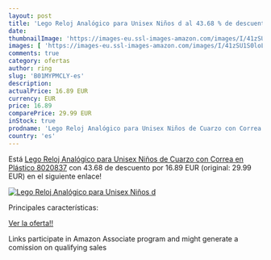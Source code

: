```yaml
---
layout: post
title: 'Lego Reloj Analógico para Unisex Niños d al 43.68 % de descuento'
date: 
thumbnailImage: 'https://images-eu.ssl-images-amazon.com/images/I/41zSU1S0loL._SL200_.jpg'
images: [ 'https://images-eu.ssl-images-amazon.com/images/I/41zSU1S0loL._SL200_.jpg' ]
comments: true
category: ofertas
author: ring
slug: 'B01MYPMCLY-es'
description:
actualPrice: 16.89 EUR
currency: EUR
price: 16.89
comparePrice: 29.99 EUR
inStock: true
prodname: 'Lego Reloj Analógico para Unisex Niños de Cuarzo con Correa en Plástico 8020837'
country: 'es'
---
```


Está [Lego Reloj Analógico para Unisex Niños de Cuarzo con Correa en Plástico 8020837](https://www.amazon.es/dp/B01MYPMCLY/?tag=tolees-21) con 43.68 de descuento por 16.89 EUR (original: 29.99 EUR) en el siguiente enlace!

[![Lego Reloj Analógico para Unisex Niños d](https://images-eu.ssl-images-amazon.com/images/I/41zSU1S0loL._SL200_.jpg)](https://www.amazon.es/dp/B01MYPMCLY/?tag=tolees-21)

Principales características:


[Ver la oferta!!](https://www.amazon.es/dp/B01MYPMCLY/?tag=tolees-21)

Links participate in Amazon Associate program and might generate a comission on qualifying sales


